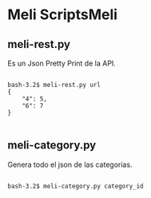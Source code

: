 <h1>Meli ScriptsMeli</h1>

<h2>meli-rest.py</h2>
Es un Json Pretty Print de la API.
<pre>
<code>
bash-3.2$ meli-rest.py url
{
    "4": 5,
    "6": 7
}
</code>
</pre>
<h2>meli-category.py</h2>
Genera todo el json de las categorias.
<pre>
<code>
bash-3.2$ meli-category.py category_id
</code>
</pre>
